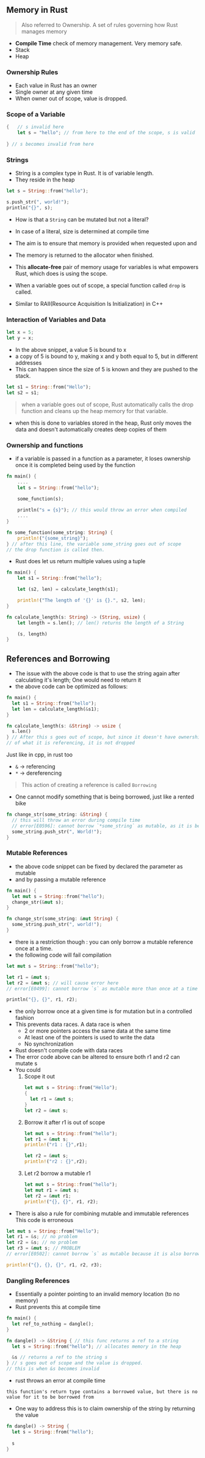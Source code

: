 ## Memory in Rust
> Also referred to Ownership. A set of rules governing how Rust manages memory
- **Compile Time** check of memory management. Very memory safe.
- Stack
- Heap

### Ownership Rules
- Each value in Rust has an owner
- Single owner at any given time
- When owner out of scope, value is dropped.

### Scope of a Variable
```rust
{   // s invalid here
    let s = "hello"; // from here to the end of the scope, s is valid
    
} // s becomes invalid from here
```

### Strings
- String is a complex type in Rust. It is of variable length.
- They reside in the heap

```rust
let s = String::from("hello");

s.push_str(", world!");
println("{}", s);
```
- How is that a `String` can be mutated but not a literal?
- In case of a literal, size is determined at compile time
- The aim is to ensure that memory is provided when requested upon and
- The memory is returned to the allocator when finished.
- This **allocate-free** pair of memory usage for variables is what empowers Rust, 
  which does is using the scope.

- When a variable goes out of scope, a special function called `drop` is called.
- Similar to RAII(Resource Acquisition Is Initialization) in C++


### Interaction of Variables and Data
```rust
let x = 5;
let y = x;
```
- In the above snippet, a value 5 is bound to x
- a copy of 5 is bound to y, making x and y both equal to 5, but in different addresses
- This can happen since the size of 5 is known and they are pushed to the stack.

```rust
let s1 = String::from("Hello");
let s2 = s1;
```
> when a variable goes out of scope, Rust automatically calls the drop function and cleans up the heap memory for that variable.
- when this is done to variables stored in the heap, Rust only moves the data and doesn't automatically creates deep copies of them

### Ownership and functions
- if a variable is passed in a function as a parameter, it loses ownership once it is completed being used by the function
```rust
fn main() {
    ....
    let s = String::from("hello");

    some_function(s);
    
    println("s = {s}"); // this would throw an error when compiled
    ....    
}

fn some_function(some_string: String) {
    println!("{some_string}");
} // after this line, the variable some_string goes out of scope
// the drop function is called then.

```
- Rust does let us return multiple values using a tuple
```rust
fn main() {
    let s1 = String::from("hello");

    let (s2, len) = calculate_length(s1);

    println!("The length of '{}' is {}.", s2, len);
}

fn calculate_length(s: String) -> (String, usize) {
    let length = s.len(); // len() returns the length of a String

    (s, length)
}
```

## References and Borrowing
- The issue with the above code is that to use the string again after calculating it's length;
 One would need to return it
- the above code can be optimized as follows:
```rust
fn main() {
  let s1 = String::from("hello");
  let len = calculate_length(&s1);
}

fn calculate_length(s: &String) -> usize {
  s.len()
} // After this s goes out of scope, but since it doesn't have ownership
// of what it is referencing, it is not dropped 
```
Just like in cpp, in rust too
- `&` -> referencing
- `*` -> dereferencing

> This action of creating a reference is called `Borrowing`

- One cannot modify something that is being borrowed, just like a rented bike

```rust
fn change_str(some_string: &String) {
  // this will throw an error during compile time
  // error[E0596]: cannot borrow `*some_string` as mutable, as it is behind a `&` reference
  some_string.push_str(", World!");
}
```

### Mutable References
- the above code snippet can be fixed by declared the parameter as mutable
- and by passing a mutable reference
```rust
fn main() {
  let mut s = String::from("hello");
  change_str(&mut s);
}

fn change_str(some_string: &mut String) {
  some_string.push_str(", world!");
}
```
- there is a restriction though : you can only borrow a mutable reference once at a time.
- the following code will fail compilation
```rust
let mut s = String::from("hello");

let r1 = &mut s;
let r2 = &mut s; // will cause error here
// error[E0499]: cannot borrow `s` as mutable more than once at a time

println("{}, {}", r1, r2);
```
- the only borrow once at a given time is for mutation but in a controlled fashion
- This prevents data races. A data race is when
   - 2 or more pointers access the same data at the same time
   - At least one of the pointers is used to write the data
   - No synchronization
- Rust doesn't compile code with data races
- The error code above can be altered to ensure both r1 and r2 can mutate s
- You could 
  1. Scope it out
      ```rust
      let mut s = String::from("Hello");
      {
        let r1 = &mut s;
      }
      let r2 = &mut s;
      ```
  2. Borrow it after r1 is out of scope
      ```rust
      let mut s = String::from("hello");
      let r1 = &mut s;
      println!("r1 : {}",r1);

      let r2 = &mut s;
      println!("r2 : {}",r2);
      ```
  1. Let r2 borrow a mutable r1
      ```rust
      let mut s = String::from("hello");
      let mut r1 = &mut s;
      let r2 = &mut r1;
      println!("{}, {}", r1, r2);
      ```
- There is also a rule for combining mutable and immutable references
This code is erroneous
```rust
let mut s = String::from("Hello");
let r1 = &s; // no problem
let r2 = &s; // no problem
let r3 = &mut s; // PROBLEM
// error[E0502]: cannot borrow `s` as mutable because it is also borrowed as immutable

println!("{}, {}, {}", r1, r2, r3);
```

### Dangling References
- Essentially a pointer pointing to an invalid memory location (to no memory)
- Rust prevents this at compile time
```rust
fn main() {
  let ref_to_nothing = dangle();
}

fn dangle() -> &String { // this func returns a ref to a string
  let s = String::from("hello"); // allocates memory in the heap

  &s // returns a ref to the string s
} // s goes out of scope and the value is dropped.
// this is when &s becomes invalid
```
- rust throws an error at compile time
```docker
this function's return type contains a borrowed value, but there is no value for it to be borrowed from
```
- One way to address this is to claim ownership of the string by returning the value
```rust
fn dangle() -> String {
  let s = String::from("hello");
  
  s
}
```
